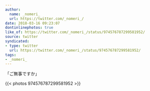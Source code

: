 ```yaml
---
author:
  name: _nomeri_
  url: https://twitter.com/_nomeri_/
date: 2018-03-16 09:23:07
dontinlinephotos: true
like_of: https://twitter.com/_nomeri_/status/974576787299581952/
source: twitter
syndicated:
- type: twitter
  url: https://twitter.com/_nomeri_/status/974576787299581952/
tags:
- _nomeri_
---
```


「ご無事ですか」 

{{< photos 974576787299581952 >}}